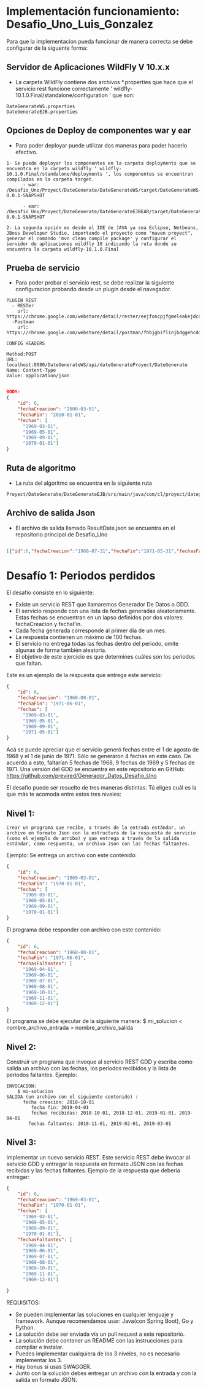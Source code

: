 # Implementación funcionamiento: Desafio_Uno_Luis_Gonzalez

Para que la implementacion pueda funcionar de manera correcta se debe configurar de la siguente forma:

## Servidor de Aplicaciones WildFly V 10.x.x ##

- La carpeta WildFly contiene dos archivos *.properties que hace que el servicio rest funcione correctamente ' wildfly-10.1.0.Final/standalone/configuration ' que son:
```
DateGenerateWS.properties
DateGenerateEJB.properties

```
## Opciones de Deploy de componentes war y ear ##

- Para poder deployar puede utilizar dos maneras para poder hacerlo efectivo.

```
1- Se puede deployar los componentes en la carpeta deployments que se encuentra en la carpeta wildfly ' wildfly-10.1.0.Final/standalone/deployments ', los componentes se encuentran compilados en la carpeta target.
      - war: /Desafio_Uno/Proyect/DateGenerate/DateGenerateWS/target/DateGenerateWS-0.0.1-SNAPSHOT

      - ear: /Desafio_Uno/Proyect/DateGenerate/DateGenerateEJBEAR/target/DateGenerateEJBEAR-0.0.1-SNAPSHOT

2- La segunda opción es desde el IDE de JAVA ya sea Eclipse, Netbeans, JBoss Developer Studio, importando el proyecto como "maven proyect", generar el comando 'mvn clean compile package' y configurar el servidor de aplicaciones wildfly 10 indicando la ruta donde se encuentra la carpeta wildfly-10.1.0.Final

```

## Prueba de servicio ##

- Para poder probar el servicio rest, se debe realizar la siguiente configuracion probando desde un plugin desde el navegador.

```
PLUGIN REST
  - RESTer
    url: https://chrome.google.com/webstore/detail/rester/eejfoncpjfgmeleakejdcanedmefagga    
  -Postman
    url: https://chrome.google.com/webstore/detail/postman/fhbjgbiflinjbdggehcddcbncdddomop

CONFIG HEADERS

Method:POST
URL: localhost:8080/DateGenerateWS/api/dateGenerateProyect/DateGenerate
Name: Content-Type
Value: application/json
```



``` json

BODY: 
{
    "id": 6,
    "fechaCreacion": "2000-03-01",
    "fechaFin": "2010-01-01",
    "fechas": [
      "1969-03-01",
      "1969-05-01",
      "1969-09-01",
      "1970-01-01"]
}

```

## Ruta de algoritmo ##

- La ruta del algoritmo se encuentra en la siguiente ruta 

```
Proyect/DateGenerate/DateGenerateEJB/src/main/java/com/cl/proyect/dategenerate/bo/DateGenerateBO.java
```

## Archivo de salida Json ##

- El archivo de salida llamado ResultDate.json se encuentra en el repositorio principal de Desafio_Uno

``` json

[{"id":6,"fechaCreacion":"1968-07-31","fechaFin":"1971-05-31","fechasFaltantes":["1969-11-01","1969-11-01","1970-10-01","1970-11-01","1969-09-01","1969-10-01","1970-01-01"]}]

```


# Desafío 1: Periodos perdidos

El desafío consiste en lo siguiente:

-	Existe un servicio REST que llamaremos Generador De Datos o GDD.
-	El servicio responde con una lista de fechas generadas aleatoriamente. Estas fechas se encuentran en un lapso definidos por dos valores: fechaCreacion y fechaFin.
-	Cada fecha generada corresponde al primer día de un mes.
-	La respuesta contienen un máximo de 100 fechas. 
-	El servicio no entrega todas las fechas dentro del periodo, omite algunas de forma también aleatoria.
-	El objetivo de este ejercicio es que determines cuáles son los periodos que faltan.

Este es un ejemplo de la respuesta que entrega este servicio:

```json
{
    "id": 6,
    "fechaCreacion": "1968-08-01",
    "fechaFin": "1971-06-01",
    "fechas": [
      "1969-03-01",
      "1969-05-01",
      "1969-09-01",
      "1971-05-01"]
}
```

Acá se puede apreciar que el servicio generó fechas entre el 1 de agosto de 1968 y el 1 de junio de 1971. Sólo se generaron 4 fechas en este caso. 
De acuerdo a esto, faltarían 5 fechas de 1968, 9 fechas de 1969 y 5 fechas de 1971.
Una versión del GDD se encuentra en este repositorio en GitHub:
https://github.com/previred/Generador_Datos_Desafio_Uno

El desafío puede ser resuelto de tres maneras distintas. 
Tú eliges cuál es la que más te acomoda entre estos tres niveles:

## Nivel 1: 
	Crear un programa que recibe, a través de la entrada estándar, un archivo en formato Json con la estructura de la respuesta de servicio (como el ejemplo de arriba) y que entrega a través de la salida estándar, como respuesta, un archivo Json con las fechas faltantes.
Ejemplo:
	Se entrega un archivo con este contenido:
	
```json
{
    "id": 6,
    "fechaCreacion": "1969-03-01",
    "fechaFin": "1970-01-01",
    "fechas": [
      "1969-03-01",
      "1969-05-01",
      "1969-09-01",
      "1970-01-01"]
}
```

El programa debe responder con archivo con este contenido:
	
```json
{
    "id": 6,
    "fechaCreacion": "1968-08-01",
    "fechaFin": "1971-06-01",
    "fechasFaltantes": [
      "1969-04-01",
      "1969-06-01",
      "1969-07-01",
      "1969-08-01",
      "1969-10-01",
      "1969-11-01",
      "1969-12-01"]
}
```
 
El programa se debe ejecutar de la siguiente manera:
	$ mi_solucion < nombre_archivo_entrada > nombre_archivo_salida

## Nivel 2:

Construir un programa que invoque al servicio REST GDD y escriba como salida un archivo con las fechas, los periodos recibidos y la lista de periodos faltantes.
Ejemplo:

```
INVOCACION:
	$ mi-solucion
SALIDA (un archivo con el siguiente contenido) :
	  fecha creación: 2018-10-01
         fecha fin: 2019-04-01
         fechas recibidas: 2018-10-01, 2018-12-01, 2019-01-01, 2019-04-01
	    fechas faltantes: 2018-11-01, 2019-02-01, 2019-03-01
```

## Nivel 3:

Implementar un nuevo servicio REST. Este servicio REST debe invocar al servicio GDD y entregar la respuesta en formato JSON con las fechas recibidas y las fechas faltantes.
Ejemplo de la respuesta que debería entregar:

```json
{
    "id": 6,
    "fechaCreacion": "1969-03-01",
    "fechaFin": "1970-01-01",
    "fechas": [
      "1969-03-01",
      "1969-05-01",
      "1969-09-01",
      "1970-01-01"],
    "fechasFaltantes": [
      "1969-04-01",
      "1969-06-01",
      "1969-07-01",
      "1969-08-01",
      "1969-10-01",
      "1969-11-01",
      "1969-12-01"]

}
```

REQUISITOS:
-	Se pueden implementar las soluciones en cualquier lenguaje y framework. Aunque recomendamos usar: Java(con Spring Boot), Go y Python.
-	La solución debe ser enviada vía un pull request a este repositorio.
-	La solución debe contener un README con las instrucciones para compilar e instalar.
-	Puedes implementar cualquiera de los 3 niveles, no es necesario implementar los 3.
-	Hay bonus si usas SWAGGER.
-	Junto con la solución debes entregar un archivo con la entrada y con la salida en formato JSON.
